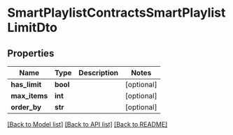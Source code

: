 # SmartPlaylistContractsSmartPlaylistLimitDto

## Properties
Name | Type | Description | Notes
------------ | ------------- | ------------- | -------------
**has_limit** | **bool** |  | [optional] 
**max_items** | **int** |  | [optional] 
**order_by** | **str** |  | [optional] 

[[Back to Model list]](../README.md#documentation-for-models) [[Back to API list]](../README.md#documentation-for-api-endpoints) [[Back to README]](../README.md)

